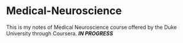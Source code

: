 # Medical-Neuroscience
This is my notes of Medical Neuroscience course offered by the Duke University through Coursera. ***IN PROGRESS***
